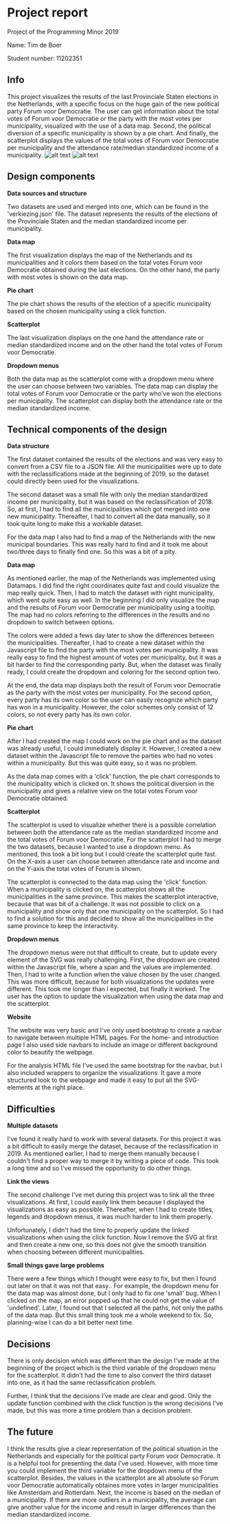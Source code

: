 # Project report

Project of the Programming Minor 2019

Name: Tim de Boer

Student number: 11202351

__Info__
---
This project visualizes the results of the last Provinciale Staten elections in the Netherlands, with a specific focus on the huge gain of the new political party Forum voor Democratie. The user can get information about the total votes of Forum voor Democratie or the party with the most votes per municipality, visualized with the use of a data map. Second, the political diversion of a specific municipality is shown by a pie chart. And finally, the scatterplot displays the values of the total votes of Forum voor Democratie per municipality and the attendance rate/median standardized income of a municipality.
![alt text](https://github.com/timdeb08/Programmeerproject/blob/master/doc/scherm1.jpg)
![alt text](https://github.com/timdeb08/Programmeerproject/blob/master/doc/scherm2.jpg)

__Design components__
---
__Data sources and structure__

Two datasets are used and merged into one, which can be found in the 'verkiezing.json' file. The dataset represents the results of the elections of the Provinciale Staten and the median standardized income per municipality.

__Data map__

The first visualization displays the map of the Netherlands and its municipalities and it colors them based on the total votes Forum voor Democratie obtained during the last elections. On the other hand, the party with most votes is shown on the data map.

__Pie chart__

The pie chart shows the results of the election of a specific municipality based on the chosen municipality using a click function.

__Scatterplot__

The last visualization displays on the one hand the attendance rate or median standardized income and on the other hand the total votes of Forum voor Democratie.

__Dropdown menus__

Both the data map as the scatterplot come with a dropdown menu where the user can choose between two variables. The data map can display the total votes of Forum voor Democratie or the party who've won the elections per municipality. The scatterplot can display both the attendance rate or the median standardized income.


__Technical components of the design__
---
__Data structure__

The first dataset contained the results of the elections and was very easy to convert from a CSV file to a JSON file. All the municipalities were up to date with the reclassifications made at the beginning of 2019, so the dataset could directly been used for the visualizations.

The second dataset was a small file with only the median standardized income per municipality, but it was based on the reclassification of 2018. So, at first, I had to find all the municipalities which got merged into one new municipality. Thereafter, I had to convert all the data manually, so it took quite long to make this a workable dataset.

For the data map I also had to find a map of the Netherlands with the new municipal boundaries. This was really hard to find and it took me about two/three days to finally find one. So this was a bit of a pity.

__Data map__

As mentioned earlier, the map of the Netherlands was implemented using Datamaps. I did find the right coordinates quite fast and could visualize the map really quick. Then, I had to match the dataset with right municipality, which went quite easy as well. In the beginning I did only visualize the map and the results of Forum voor Democratie per municipality using a tooltip. The map had no colors referring to the differences in the results and no dropdown to switch between options.

The colors were added a fews day later to show the differences between the municipalities. Thereafter, I had to create a new dataset within the Javascript file to find the party with the most votes per municipality. It was really easy to find the highest amount of votes per municipality, but it was a bit harder to find the corresponding party. But, when the dataset was finally ready, I could create the dropdown and coloring for the second option two.

At the end, the data map displays both the result of Forum voor Democratie as the party with the most votes per municipality. For the second option, every party has its own color so the user can easily recognize which party has won in a municipality. However, the color schemes only consist of 12 colors, so not every party has its own color.

__Pie chart__

After I had created the map I could work on the pie chart and as the dataset was already useful, I could immediately display it. However, I created a new dataset within the Javascript file to remove the parties who had no votes within a municipality. But this was quite easy, so it was no problem.

As the data map comes with a 'click' function, the pie chart corresponds to the municipality which is clicked on. It shows the political diversion in the municipality and gives a relative view on the total votes Forum voor Democratie obtained.

__Scatterplot__

The scatterplot is used to visualize whether there is a possible correlation between both the attendance rate as the median standardized income and the total votes of Forum voor Democratie. For the scatterplot I had to merge the two datasets, because I wanted to use a dropdown menu. As mentioned, this took a bit long but I could create the scatterplot quite fast. On the X-axis a user can choose between attendance rate and income and on the Y-axis the total votes of Forum is shown.

The scatterplot is connected to the data map using the 'click' function. When a municipality is clicked on, the scatterplot shows all the municipalities in the same province. This makes the scatterplot interactive, because that was bit of a challenge. It was not possible to click on a municipality and show only that one municipality on the scatterplot. So I had to find a solution for this and decided to show all the municipalities in the same province to keep the interactivity.

__Dropdown menus__

The dropdown menus were not that difficult to create, but to update every element of the SVG was really challenging. First, the dropdown are created within the Javascript file, where a span and the values are implemented. Then, I had to write a function when the value chosen by the user changed. This was more difficult, because for both visualizations the updates were different. This took me longer than I expected, but finally it worked. The user has the option to update the visualization when using the data map and the scatterplot.  

__Website__

The website was very basic and I've only used bootstrap to create a navbar to navigate between multiple HTML pages. For the home- and introduction page I also used side navbars to include an image or different background color to beautify the webpage.

For the analysis HTML file I've used the same bootstrap for the navbar, but I also included wrappers to organize the visualizations. It gave a more structured look to the webpage and made it easy to put all the SVG-elements at the right place.

__Difficulties__
---
__Multiple datasets__

I've found it really hard to work with several datasets. For this project it was a bit difficult to easily merge the dataset, because of the reclassification in 2019. As mentioned earlier, I had to merge them manually because I couldn't find a proper way to merge it by writing a piece of code. This took a long time and so I've missed the opportunity to do other things.

__Link the views__

The second challenge I've met during this project was to link all the three visualizations. At first, I could easily link them because I displayed the visualizations as easy as possible. Thereafter, when I had to create titles, legends and dropdown menus, it was much harder to link them properly.

Unfortunately, I didn't had the time to properly update the linked visualizations when using the click function. Now I remove the SVG at first and then create a new one, so this does not give the smooth transition when choosing between different municipalities.

__Small things gave large problems__

There were a few things which I thought were easy to fix, but then I found out later on that it was not that easy.. For example, the dropdown menu for the data map was almost done, but I only had to fix one 'small' bug. When I clicked on the map, an error popped up that he could not get the value of 'undefined'. Later, I found out that I selected all the paths, not only the paths of the data map. But this small thing took me a whole weekend to fix. So, planning-wise I can do a bit better next time.

__Decisions__
---
There is only decision which was different than the design I've made at the beginning of the project which is the third variable of the dropdown menu for the scatterplot. It didn't had the time to also convert the third dataset into one, as it had the same reclassification problem.

Further, I think that the decisions I've made are clear and good. Only the update function combined with the click function is the wrong decisions I've made, but this was more a time problem than a decision problem.

__The future__
---
I think the results give a clear representation of the political situation in the Netherlands and especially for the political party Forum voor Democratie. It is a helpful tool for presenting the data I've used. However, with more time you could implement the third variable for the dropdown menu of the scatterplot.
Besides, the values in the scatterplot are all absolute so Forum voor Democratie automatically obtaines more votes in larger municipalities like Amsterdam and Rotterdam. Next, the income is based on the median of a municipality. If there are more outliers in a municipality, the average can give another value for the income and result in larger differences than the median standardized income. 
